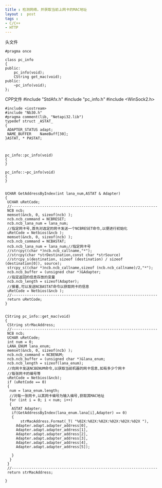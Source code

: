 ```yaml
---
title : 检测网络，并获取当前上网卡的MAC地址
layout :  post
tags : 
- C/C++
- HTTP
--- 
```

头文件

	#pragma once

	class pc_info
	{
	public:
		pc_info(void);
		CString get_mac(void);
	public:
		~pc_info(void);
	};

CPP文件
	#include "StdAfx.h"
	#include "pc_info.h"
	#include <WinSock2.h>
	 
	#include <iostream>
	#include "Nb30.h"
	#pragma comment(lib, "Netapi32.lib")
	typedef struct _ASTAT_
	{
	 ADAPTER_STATUS adapt;
	 NAME_BUFFER    NameBuff[30];
	}ASTAT, * PASTAT;


	 
	pc_info::pc_info(void)
	{
	}

	pc_info::~pc_info(void)
	{
	}


	UCHAR GetAddressByIndex(int lana_num,ASTAT & Adapter)
	{
	 UCHAR uRetCode;
	 //-------------------------------------------------------------------
	 NCB ncb;
	 memset(&ncb, 0, sizeof(ncb) );
	 ncb.ncb_command = NCBRESET;
	 ncb.ncb_lana_num = lana_num;
	 //指定网卡号,首先对选定的网卡发送一个NCBRESET命令,以便进行初始化
	 uRetCode = Netbios(&ncb );
	 memset(&ncb, 0, sizeof(ncb) );
	 ncb.ncb_command = NCBASTAT;
	 ncb.ncb_lana_num = lana_num;//指定网卡号
	 //strcpy((char *)ncb.ncb_callname,"*");
	 //strcpy(char *strDestination,const char *strSource)
	 //strcpy_s(destination, sizeof (destination) / sizeof (destination[0]), source); 
	 strcpy_s((char *)ncb.ncb_callname,sizeof (ncb.ncb_callname)/2,"*");
	 ncb.ncb_buffer = (unsigned char *)&Adapter;
	 //指定返回的信息存放的变量
	 ncb.ncb_length = sizeof(Adapter);
	 //接着,可以发送NCBASTAT命令以获取网卡的信息
	 uRetCode = Netbios(&ncb );
	 //-------------------------------------------------------------------
	 return uRetCode;
	}


	CString pc_info::get_mac(void)
	{
	 CString strMacAddress;
	 //-------------------------------------------------------------------
	 NCB ncb;
	 UCHAR uRetCode;
	 int num = 0;
	 LANA_ENUM lana_enum;
	 memset(&ncb, 0, sizeof(ncb) );
	 ncb.ncb_command = NCBENUM;
	 ncb.ncb_buffer = (unsigned char *)&lana_enum;
	 ncb.ncb_length = sizeof(lana_enum);
	 //向网卡发送NCBENUM命令,以获取当前机器的网卡信息,如有多少个网卡
	 //每张网卡的编号等
	 uRetCode = Netbios(&ncb);
	 if (uRetCode == 0)
	 {
	  num = lana_enum.length;
	  //对每一张网卡,以其网卡编号为输入编号,获取其MAC地址
	  for (int i = 0; i < num; i++)
	  {
	   ASTAT Adapter;
	   if(GetAddressByIndex(lana_enum.lana[i],Adapter) == 0)
	   {
		   strMacAddress.Format(_T( "%02X:%02X:%02X:%02X:%02X:%02X "),
		 Adapter.adapt.adapter_address[0],
		 Adapter.adapt.adapter_address[1],
		 Adapter.adapt.adapter_address[2],
		 Adapter.adapt.adapter_address[3],
		 Adapter.adapt.adapter_address[4],
		 Adapter.adapt.adapter_address[5]);

	   }
	  }
	 }
	 //-------------------------------------------------------------------
	 return strMacAddress;

	}
